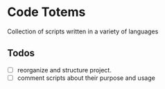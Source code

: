 # Code Totems

Collection of scripts written in a variety of languages

## Todos

- [ ] reorganize and structure project.
- [ ] comment scripts about their purpose and usage
